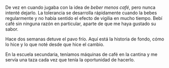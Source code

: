 De vez en cuando jugaba con la idea de _beber menos café_, pero nunca
intenté dejarlo. La tolerancia se desarrolla rápidamente cuando la bebes
regularmente y no había sentido el efecto de vigilia en mucho tiempo. Bebí
café sin ninguna razón en particular, aparte de que me haya gustado su sabor.

Hace dos semanas detuve el pavo frío. Aquí está la historia de fondo, cómo lo
hice y lo que noté desde que hice el cambio.

En la escuela secundaria, teníamos máquinas de café en la cantina y me servía
una taza cada vez que tenía la oportunidad de hacerlo.
